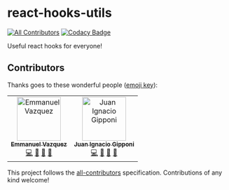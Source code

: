 # react-hooks-utils
[![All Contributors](https://img.shields.io/badge/all_contributors-2-orange.svg?style=flat-square)](#contributors)
[![Codacy Badge](https://api.codacy.com/project/badge/Grade/8e0dc4b3bef2404d84233022a8c39372)](https://www.codacy.com/app/swarm-oc/react-hooks-utils?utm_source=github.com&amp;utm_medium=referral&amp;utm_content=swarm-oc/react-hooks-utils&amp;utm_campaign=Badge_Grade)

Useful react hooks for everyone!

## Contributors

Thanks goes to these wonderful people ([emoji key](https://allcontributors.org/docs/en/emoji-key)):

<!-- ALL-CONTRIBUTORS-LIST:START - Do not remove or modify this section -->
<!-- prettier-ignore -->
<table><tr><td align="center"><a href="https://github.com/MaanuVazquez"><img src="https://avatars2.githubusercontent.com/u/12692648?v=4" width="100px;" alt="Emmanuel Vazquez"/><br /><sub><b>Emmanuel Vazquez</b></sub></a><br /><a href="https://github.com/swarm-oc/react-hooks-utils/commits?author=MaanuVazquez" title="Code">💻</a> <a href="#maintenance-MaanuVazquez" title="Maintenance">🚧</a> <a href="#review-MaanuVazquez" title="Reviewed Pull Requests">👀</a> <a href="#ideas-MaanuVazquez" title="Ideas, Planning, & Feedback">🤔</a></td><td align="center"><a href="https://github.com/beogip"><img src="https://avatars2.githubusercontent.com/u/1965274?v=4" width="100px;" alt="Juan Ignacio Gipponi"/><br /><sub><b>Juan Ignacio Gipponi</b></sub></a><br /><a href="https://github.com/swarm-oc/react-hooks-utils/commits?author=beogip" title="Code">💻</a> <a href="#maintenance-beogip" title="Maintenance">🚧</a> <a href="#review-beogip" title="Reviewed Pull Requests">👀</a> <a href="#ideas-beogip" title="Ideas, Planning, & Feedback">🤔</a></td></tr></table>

<!-- ALL-CONTRIBUTORS-LIST:END -->

This project follows the [all-contributors](https://github.com/all-contributors/all-contributors) specification. Contributions of any kind welcome!
